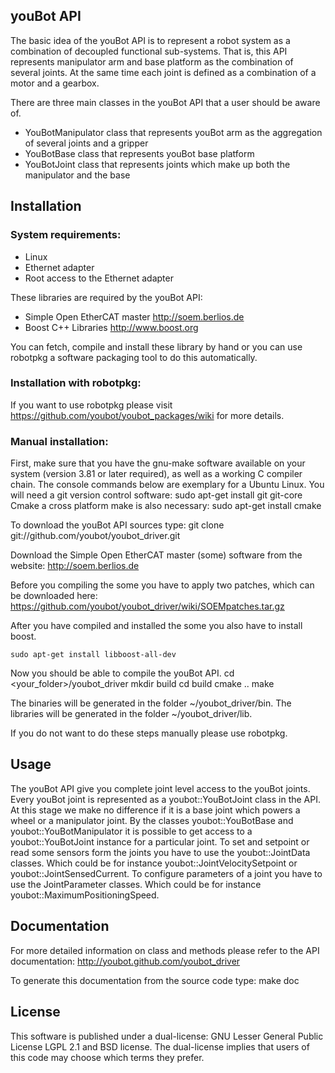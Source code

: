 youBot API
------------

The basic idea of the youBot API is to represent a robot system as a combination of decoupled functional sub-systems. That is, this API represents manipulator arm and base platform as the combination of several joints. At the same time each joint is defined as a combination of a motor and a gearbox.

There are three main classes in the youBot API that a user should be aware of.
- YouBotManipulator class that represents youBot arm as the aggregation of several joints and a gripper
- YouBotBase class that represents youBot base platform
- YouBotJoint class that represents joints which make up both the manipulator and the base


Installation
------------

### System requirements: 
- Linux 
- Ethernet adapter 
- Root access to the Ethernet adapter 

These libraries are required by the youBot API: 
- Simple Open EtherCAT master http://soem.berlios.de
- Boost C++ Libraries http://www.boost.org

You can fetch, compile and install these library by hand or you can use robotpkg a software packaging tool to do this automatically. 

### Installation with robotpkg:
If you want to use robotpkg please visit https://github.com/youbot/youbot_packages/wiki for more details.


### Manual installation:
First, make sure that you have the gnu-make software available on your system (version 3.81 or later required), as well as a working C compiler chain.
The console commands below are exemplary for a Ubuntu Linux.
You will need a git version control software:
    sudo apt-get install git git-core
Cmake a cross platform make is also necessary:
    sudo apt-get install cmake

To download the youBot API sources type:
    git clone git://github.com/youbot/youbot_driver.git

Download the Simple Open EtherCAT master (some) software from the website: http://soem.berlios.de

Before you compiling the some you have to apply two patches, which can be downloaded here:
https://github.com/youbot/youbot_driver/wiki/SOEMpatches.tar.gz

After you have compiled and installed the some you also have to install boost.

    sudo apt-get install libboost-all-dev

Now you should be able to compile the youBot API.
    cd <your_folder>/youbot_driver
    mkdir build
    cd build
    cmake ..
    make

The binaries will be generated in the folder ~/youbot_driver/bin. The libraries will be generated in the folder ~/youbot_driver/lib.


If you do not want to do these steps manually please use robotpkg.


Usage
------------

The youBot API give you complete joint level access to the youBot joints. Every youBot joint is represented as a youbot::YouBotJoint class in the API.
At this stage we make no difference if it is a base joint which powers a wheel or a manipulator joint.
By the classes youbot::YouBotBase and youbot::YouBotManipulator it is possible to get access to a youbot::YouBotJoint instance for a particular joint.
To set and setpoint or read some sensors form the joints you have to use the youbot::JointData classes.
Which could be for instance youbot::JointVelocitySetpoint or youbot::JointSensedCurrent.
To configure parameters of a joint you have to use the JointParameter classes.
Which could be for instance youbot::MaximumPositioningSpeed.



Documentation
------------
For more detailed information on class and methods please refer to the API documentation: http://youbot.github.com/youbot_driver

To generate this documentation from the source code type: 
    make doc 


License
------------

This software is published under a dual-license: GNU Lesser General Public
License LGPL 2.1 and BSD license. The dual-license implies that users of this
code may choose which terms they prefer.


